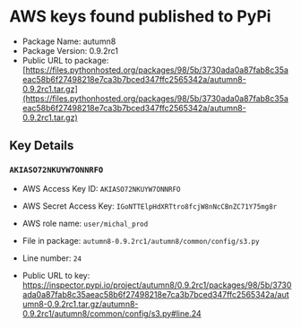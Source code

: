 # AWS keys found published to PyPi

* Package Name: autumn8
* Package Version: 0.9.2rc1
* Public URL to package: [https://files.pythonhosted.org/packages/98/5b/3730ada0a87fab8c35aeac58b6f27498218e7ca3b7bced347ffc2565342a/autumn8-0.9.2rc1.tar.gz](https://files.pythonhosted.org/packages/98/5b/3730ada0a87fab8c35aeac58b6f27498218e7ca3b7bced347ffc2565342a/autumn8-0.9.2rc1.tar.gz)

## Key Details

### `AKIASO72NKUYW7ONNRFO`

* AWS Access Key ID: `AKIASO72NKUYW7ONNRFO`
* AWS Secret Access Key: `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` 
* AWS role name: `user/michal_prod`
* File in package: `autumn8-0.9.2rc1/autumn8/common/config/s3.py`
* Line number: `24`

* Public URL to key: https://inspector.pypi.io/project/autumn8/0.9.2rc1/packages/98/5b/3730ada0a87fab8c35aeac58b6f27498218e7ca3b7bced347ffc2565342a/autumn8-0.9.2rc1.tar.gz/autumn8-0.9.2rc1/autumn8/common/config/s3.py#line.24


